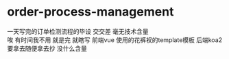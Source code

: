 # order-process-management
一天写完的订单检测流程的毕设 交交差 毫无技术含量  
唉 有时间我不用 就是完 就瞎写 
前端vue 使用的花裤衩的template模板 后端koa2 
要拿去随便拿去抄 没什么含量
